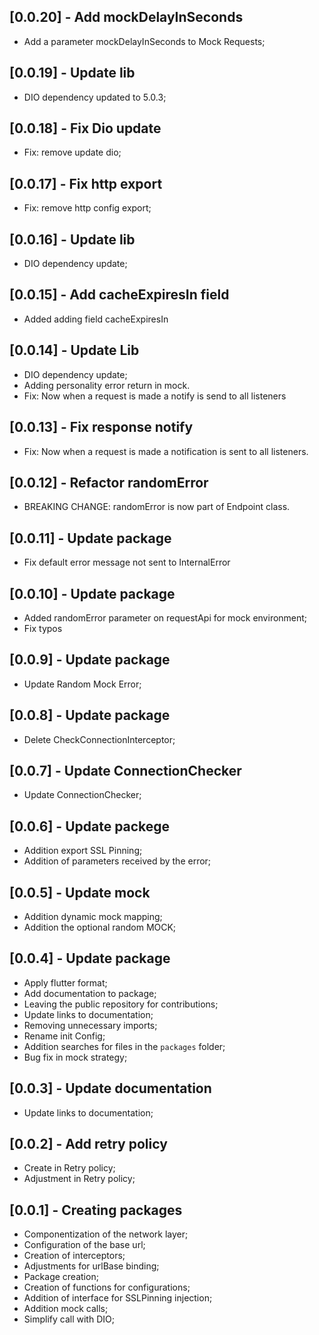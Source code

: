## [0.0.20] - Add mockDelayInSeconds

- Add a parameter mockDelayInSeconds to Mock Requests;

## [0.0.19] - Update lib

- DIO dependency updated to 5.0.3;

## [0.0.18] - Fix Dio update

- Fix: remove update dio;

## [0.0.17] - Fix http export

- Fix: remove http config export;

## [0.0.16] - Update lib

- DIO dependency update;

## [0.0.15] - Add cacheExpiresIn field

- Added adding field cacheExpiresIn

## [0.0.14] - Update Lib

- DIO dependency update;
- Adding personality error return in mock.
- Fix: Now when a request is made a notify is send to all listeners

## [0.0.13] - Fix response notify

- Fix: Now when a request is made a notification is sent to all listeners.

## [0.0.12] - Refactor randomError

- BREAKING CHANGE: randomError is now part of Endpoint class.

## [0.0.11] - Update package

- Fix default error message not sent to InternalError

## [0.0.10] - Update package

- Added randomError parameter on requestApi for mock environment;
- Fix typos

## [0.0.9] - Update package

- Update Random Mock Error;

## [0.0.8] - Update package

- Delete CheckConnectionInterceptor;

## [0.0.7] - Update ConnectionChecker

- Update ConnectionChecker;

## [0.0.6] - Update packege

- Addition export SSL Pinning;
- Addition of parameters received by the error;

## [0.0.5] - Update mock

- Addition dynamic mock mapping;
- Addition the optional random MOCK;

## [0.0.4] - Update package

- Apply flutter format;
- Add documentation to package;
- Leaving the public repository for contributions;
- Update links to documentation;
- Removing unnecessary imports;
- Rename init Config;
- Addition searches for files in the `packages` folder;
- Bug fix in mock strategy;

## [0.0.3] - Update documentation

- Update links to documentation;

## [0.0.2] - Add retry policy

- Create in Retry policy;
- Adjustment in Retry policy;

## [0.0.1] - Creating packages

- Componentization of the network layer;
- Configuration of the base url;
- Creation of interceptors;
- Adjustments for urlBase binding;
- Package creation;
- Creation of functions for configurations;
- Addition of interface for SSLPinning injection;
- Addition mock calls;
- Simplify call with DIO;
